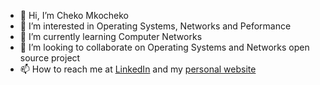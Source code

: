 - 👋 Hi, I’m Cheko Mkocheko
- 👀 I’m interested in Operating Systems, Networks and Peformance
- 🌱 I’m currently learning Computer Networks
- 💞️ I’m looking to collaborate on Operating Systems and Networks open source project
- 📫 How to reach me at [LinkedIn](https://www.linkedin.com/in/fabian-mkocheko-a3333813a/) and my [personal website](https://chekomkocheko.github.io)

<!---
ChekoMkocheko/ChekoMkocheko is a ✨ special ✨ repository because its `README.md` (this file) appears on your GitHub profile.
You can click the Preview link to take a look at your changes.
--->
